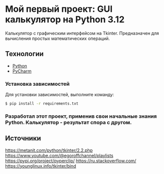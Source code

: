 # Мой первый проект: GUI калькулятор на Python 3.12
Калькулятор с графическим интерфейсом на Tkinter. Предназначен для вычисления простых математических операций.

## Технологии
- [Python](https://www.python.org/)
- [PyCharm](https://www.jetbrains.com/ru-ru/pycharm/)

### Установка зависимостей
Для установки зависимостей, выполните команду:
```sh
$ pip install -r requirements.txt
```

### Разработал этот проект, применив свои начальные знания Python. Калькулятор - результат спора с другом.


## Источники
https://metanit.com/python/tkinter/2.2.php
https://www.youtube.com/@egoroffchannel/playlists
https://pypi.org/project/pyperclip/
https://ru.stackoverflow.com/
https://younglinux.info/tkinter/bind
